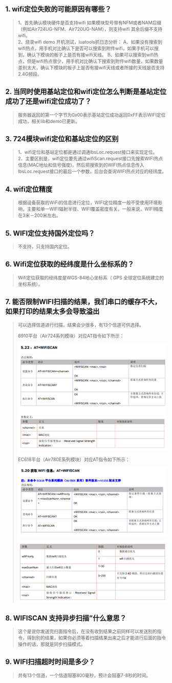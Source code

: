 ## 1. wifi定位失败的可能原因有哪些？
>1、首先确认模块硬件是否支持wifi
>如果模块型号带有NFM或者NAM后缀（例如Air724UG-NFM、Air720UG-NAM），则支持wifi
>其余后缀不支持wifi。<br>
>2、烧录wifi demo
>开机测试，luatools抓日志分析：
>A、如果没有搜索到wifi热点，用手机对比确认下是否可以搜索到附件wifi，如果手机可以搜到，确认下模块的板子上是否有接wifi天线。
>B、如果可以搜索到wifi热点，但是wifi热点很少，用手机对比确认下搜索到附件wifi数量，如果数量差别太大，确认下模块的板子上是否有接wifi天线或者所接的天线是否支持2.4G频段。

## 2. 当同时使用基站定位和wifi定位怎么判断是基站定位成功了还是wifi定位成功了？
>服务器返回的第一个字节为0x00表示基站定位成功返回0xFF表示WIFI定位成功，相关lib和demo已更新。

## 3. 724模块wifi定位和基站定位的区别
>1、wifi定位和基站定位都是通过调通lbsLoc.request接口来实现定位。<br>
>2、主要区别是，wifi定位要先通过wifiScan.request接口先搜索WIFI热点信息(MAC地址和信号强度)，然后把搜索到的WIFI热点信息传入lbsLoc.request接口的最后一个参数，后台会查询WIFI热点对应的经纬度。

## 4. wifi定位精度
>根据设备获取的WiFi的信息进行定位，WIFI定位精度一般不受使用环境影响，主要和单一WIFI辐射半径、WIFI覆盖密度有关。一般来说，WIFI精度在3米－200米左右。

## 5. WIFI定位支持国外定位吗？
>不支持，只支持国内定位。

## 6. Wifi定位获取的经纬度是什么坐标系的？
>Wifi定位获取的经纬度是WGS-84地心坐标系（ GPS 全球定位系统建立的坐标系统）。

## 7. 能否限制WIFI扫描的结果，我们串口的缓存不大，如果打印的结果太多会导致溢出
>可以选择信道进行扫描，结果会少很多，有13个信道可供选择。
>
>8910平台（Air724系列模块）对应AT指令如下所示：
>
>![](image/20240711095348.png)
>
>EC618平台（Air780E系列模块）对应AT指令如下所示：
>
>![](image/20240711095431.png)
>
>![](image/20240711095502.png)

## 8. WIFISCAN 支持异步扫描”什么意思？
>这个是说你发送完扫面指令后，在没有收到结果之前同样可以发送别的指令，得到别的结果，如果你必须等着扫描结果出来之后才能进行后面的指令操作的话，那就是同步扫描模式。

## 9. WIFI扫描超时时间是多少？
>共有13个信道，一个信道阻塞800毫秒，预计会阻塞7-8秒的时间。
